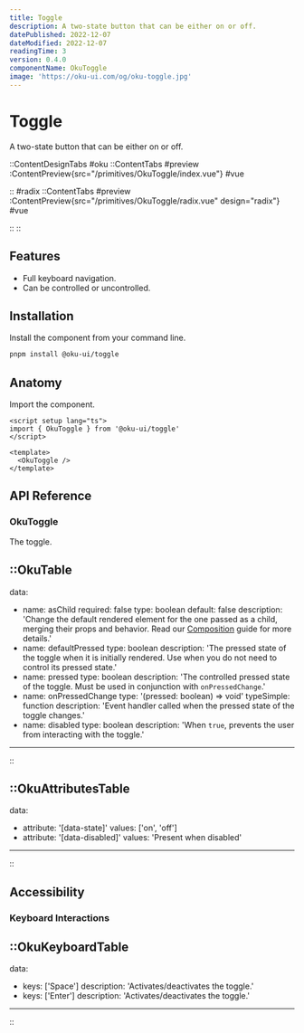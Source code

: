 ```yaml
---
title: Toggle
description: A two-state button that can be either on or off.
datePublished: 2022-12-07
dateModified: 2022-12-07
readingTime: 3
version: 0.4.0
componentName: OkuToggle
image: 'https://oku-ui.com/og/oku-toggle.jpg'
---
```


# Toggle
A two-state button that can be either on or off.

::ContentDesignTabs
#oku
::ContentTabs
#preview
:ContentPreview{src="/primitives/OkuToggle/index.vue"}
#vue
<!-- Autodocs{src="/primitives/OkuToggle/index.vue" lang="vue"} -->
::
#radix
::ContentTabs
#preview
:ContentPreview{src="/primitives/OkuToggle/radix.vue" design="radix"}
#vue
<!-- Autodocs{src="/primitives/OkuToggle/radix.vue" lang="vue"} -->
::
::

## Features
- Full keyboard navigation.
- Can be controlled or uncontrolled.



## Installation

Install the component from your command line.

```bash
pnpm install @oku-ui/toggle
```

## Anatomy

Import the component.

```vue
<script setup lang="ts">
import { OkuToggle } from '@oku-ui/toggle'
</script>

<template>
  <OkuToggle />
</template>
```

## API Reference

### OkuToggle
The toggle.

::OkuTable
---
data:
  - name: asChild
    required: false
    type: boolean
    default: false
    description: 'Change the default rendered element for the one passed as a child, merging their props and behavior. Read our [Composition](../guides/composition) guide for more details.'
  - name: defaultPressed
    type: boolean
    description: 'The pressed state of the toggle when it is initially rendered. Use when you do not need to control its pressed state.'
  - name: pressed
    type: boolean
    description: 'The controlled pressed state of the toggle. Must be used in conjunction with `onPressedChange`.'
  - name: onPressedChange
    type: '(pressed: boolean) => void'
    typeSimple: function
    description: 'Event handler called when the pressed state of the toggle changes.'
  - name: disabled
    type: boolean
    description: 'When `true`, prevents the user from interacting with the toggle.'
---
::

::OkuAttributesTable
---
data:
  - attribute: '[data-state]'
    values: ['on', 'off']
  - attribute: '[data-disabled]'
    values: 'Present when disabled'
---
::



## Accessibility
### Keyboard Interactions

::OkuKeyboardTable
---
data:
  - keys: ['Space']
    description: 'Activates/deactivates the toggle.'
  - keys: ['Enter']
    description: 'Activates/deactivates the toggle.'
---
::
